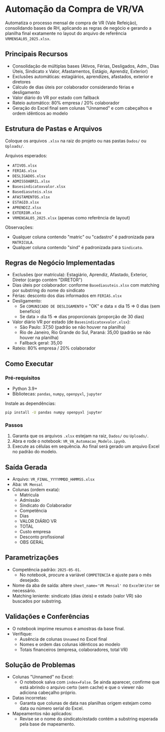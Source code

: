 
# Automação da Compra de VR/VA

Automatiza o processo mensal de compra de VR (Vale Refeição), consolidando bases de RH, aplicando as regras de negócio e gerando a planilha final exatamente no layout do arquivo de referência `VRMENSAL05_2025.xlsx`.

## Principais Recursos
- Consolidação de múltiplas bases (Ativos, Férias, Desligados, Adm., Dias Úteis, Sindicato x Valor, Afastamentos, Estágio, Aprendiz, Exterior)
- Exclusões automáticas: estagiários, aprendizes, afastados, exterior e diretores
- Cálculo de dias úteis por colaborador considerando férias e desligamento
- Valor diário do VR por estado com fallback
- Rateio automático: 80% empresa / 20% colaborador
- Geração do Excel final sem colunas "Unnamed" e com cabeçalhos e ordem idênticos ao modelo

## Estrutura de Pastas e Arquivos
Coloque os arquivos `.xlsx` na raiz do projeto ou nas pastas `Dados/` ou `Uploads/`.

Arquivos esperados:
- `ATIVOS.xlsx`
- `FERIAS.xlsx`
- `DESLIGADOS.xlsx`
- `ADMISSOABRIL.xlsx`
- `Basesindicatoxvalor.xlsx`
- `Basediasuteis.xlsx`
- `AFASTAMENTOS.xlsx`
- `ESTAGIO.xlsx`
- `APRENDIZ.xlsx`
- `EXTERIOR.xlsx`
- `VRMENSAL05_2025.xlsx` (apenas como referência de layout)

Observações:
- Qualquer coluna contendo "matric" ou "cadastro" é padronizada para `MATRICULA`.
- Qualquer coluna contendo "sind" é padronizada para `Sindicato`.

## Regras de Negócio Implementadas
- Exclusões (por matrícula): Estagiário, Aprendiz, Afastado, Exterior, Diretor (cargo contém "DIRETOR")
- Dias úteis por colaborador: conforme `Basediasuteis.xlsx` com matching por substring do nome do sindicato
- Férias: desconto dos dias informados em `FERIAS.xlsx`
- Desligamento:
  - Se `COMUNICADO DE DESLIGAMENTO` = "OK" e data ≤ dia 15 ⇒ 0 dias (sem benefício)
  - Se data > dia 15 ⇒ dias proporcionais (proporção de 30 dias)
- Valor diário VR por estado (de `Basesindicatoxvalor.xlsx`):
  - São Paulo: 37,50 (padrão se não houver na planilha)
  - Rio de Janeiro, Rio Grande do Sul, Paraná: 35,00 (padrão se não houver na planilha)
  - Fallback geral: 35,00
- Rateio: 80% empresa / 20% colaborador

##  Como Executar
### Pré‑requisitos
- Python 3.9+
- Bibliotecas: `pandas`, `numpy`, `openpyxl`, `jupyter`

Instale as dependências:
```bash
pip install -U pandas numpy openpyxl jupyter
```

### Passos
1. Garanta que os arquivos `.xlsx` estejam na raiz, `Dados/` ou `Uploads/`.
2. Abra e rode o notebook: `VR_VA_Automacao_Modelo.ipynb`.
3. Execute as células em sequência. Ao final será gerado um arquivo Excel no padrão do modelo.

## Saída Gerada
- Arquivo: `VR_FINAL_YYYYMMDD_HHMMSS.xlsx`
- Aba: `VR Mensal`
- Colunas (ordem exata):
  - Matricula
  - Admissão
  - Sindicato do Colaborador
  - Competência
  - Dias
  - VALOR DIÁRIO VR
  - TOTAL
  - Custo empresa
  - Desconto profissional
  - OBS GERAL

## Parametrizações
- Competência padrão: `2025-05-01`.
  - No notebook, procure a variável `COMPETENCIA` e ajuste para o mês desejado.
- Nome da aba de saída: altere `sheet_name='VR Mensal'` no `ExcelWriter` se necessário.
- Matching leniente: sindicato (dias úteis) e estado (valor VR) são buscados por substring.

## Validações e Conferências
- O notebook imprime resumos e amostras da base final.
- Verifique:
  - Ausência de colunas `Unnamed` no Excel final
  - Nomes e ordem das colunas idênticos ao modelo
  - Totais financeiros (empresa, colaboradores, total VR)

## Solução de Problemas
- Colunas "Unnamed" no Excel:
  - O notebook salva com `index=False`. Se ainda aparecer, confirme que está abrindo o arquivo certo (sem cache) e que o viewer não adiciona cabeçalho próprio.
- Datas incorretas:
  - Garanta que colunas de data nas planilhas origem estejam como data ou número serial do Excel.
- Mapeamentos não aplicados:
  - Revise se o nome do sindicato/estado contém a substring esperada pela base de mapeamento.